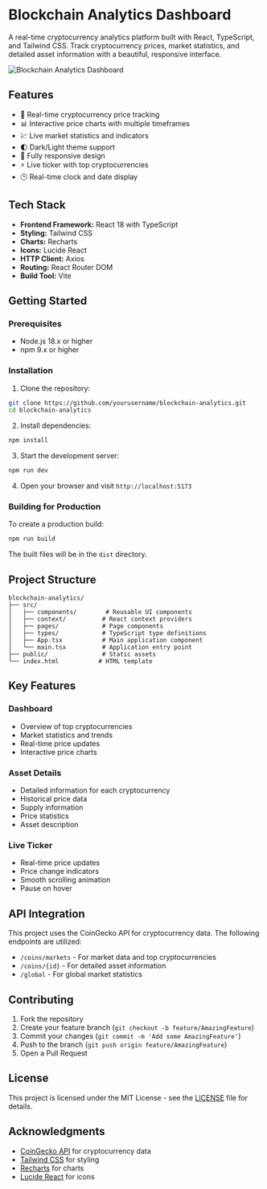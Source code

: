# Blockchain Analytics Dashboard

A real-time cryptocurrency analytics platform built with React, TypeScript, and Tailwind CSS. Track cryptocurrency prices, market statistics, and detailed asset information with a beautiful, responsive interface.

![Blockchain Analytics Dashboard](https://images.unsplash.com/photo-1639762681485-074b7f938ba0?auto=format&fit=crop&q=80&w=2232&ixlib=rb-4.0.3)

## Features

- 🚀 Real-time cryptocurrency price tracking
- 📊 Interactive price charts with multiple timeframes
- 💹 Live market statistics and indicators
- 🌓 Dark/Light theme support
- 📱 Fully responsive design
- ⚡ Live ticker with top cryptocurrencies
- 🕒 Real-time clock and date display

## Tech Stack

- **Frontend Framework:** React 18 with TypeScript
- **Styling:** Tailwind CSS
- **Charts:** Recharts
- **Icons:** Lucide React
- **HTTP Client:** Axios
- **Routing:** React Router DOM
- **Build Tool:** Vite

## Getting Started

### Prerequisites

- Node.js 18.x or higher
- npm 9.x or higher

### Installation

1. Clone the repository:
```bash
git clone https://github.com/yourusername/blockchain-analytics.git
cd blockchain-analytics
```

2. Install dependencies:
```bash
npm install
```

3. Start the development server:
```bash
npm run dev
```

4. Open your browser and visit `http://localhost:5173`

### Building for Production

To create a production build:

```bash
npm run build
```

The built files will be in the `dist` directory.

## Project Structure

```
blockchain-analytics/
├── src/
│   ├── components/        # Reusable UI components
│   ├── context/          # React context providers
│   ├── pages/            # Page components
│   ├── types/            # TypeScript type definitions
│   ├── App.tsx           # Main application component
│   └── main.tsx          # Application entry point
├── public/               # Static assets
└── index.html           # HTML template
```

## Key Features

### Dashboard
- Overview of top cryptocurrencies
- Market statistics and trends
- Real-time price updates
- Interactive price charts

### Asset Details
- Detailed information for each cryptocurrency
- Historical price data
- Supply information
- Price statistics
- Asset description

### Live Ticker
- Real-time price updates
- Price change indicators
- Smooth scrolling animation
- Pause on hover

## API Integration

This project uses the CoinGecko API for cryptocurrency data. The following endpoints are utilized:

- `/coins/markets` - For market data and top cryptocurrencies
- `/coins/{id}` - For detailed asset information
- `/global` - For global market statistics

## Contributing

1. Fork the repository
2. Create your feature branch (`git checkout -b feature/AmazingFeature`)
3. Commit your changes (`git commit -m 'Add some AmazingFeature'`)
4. Push to the branch (`git push origin feature/AmazingFeature`)
5. Open a Pull Request

## License

This project is licensed under the MIT License - see the [LICENSE](LICENSE) file for details.

## Acknowledgments

- [CoinGecko API](https://www.coingecko.com/en/api) for cryptocurrency data
- [Tailwind CSS](https://tailwindcss.com) for styling
- [Recharts](https://recharts.org) for charts
- [Lucide React](https://lucide.dev) for icons